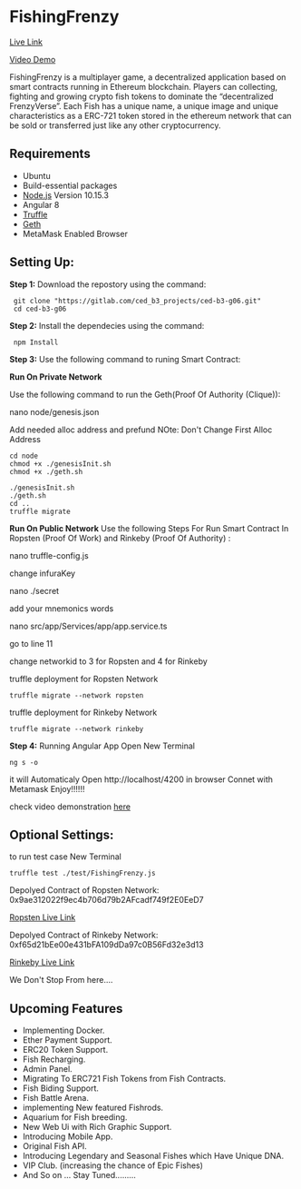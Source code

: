 # FishingFrenzy 
[Live Link](https://fishingfrenzy-rinkeby.netlify.com/)



[Video Demo]()




FishingFrenzy is a multiplayer game, a decentralized application based on smart contracts running in Ethereum blockchain.
Players can collecting, fighting and growing crypto fish tokens to dominate the “decentralized FrenzyVerse”. Each Fish has a unique name, a unique image and unique characteristics as a ERC-721 token stored in the ethereum network that can be sold or transferred just like any other cryptocurrency.

## Requirements

- Ubuntu
- Build-essential packages
- [Node.js](https://nodejs.org/) Version 10.15.3
- Angular 8
- [Truffle](https://www.trufflesuite.com/docs/truffle/overview)
- [Geth](https://www.trufflesuite.com/docs/truffle/overview)
- MetaMask Enabled Browser

## Setting Up:

**Step 1:** Download the repostory using the command:

```
 git clone "https://gitlab.com/ced_b3_projects/ced-b3-g06.git"
 cd ced-b3-g06
```

**Step 2:** Install the dependecies using the command:

```
 npm Install
```
**Step 3:** Use the following command to runing Smart Contract:



**Run On Private Network**


 Use the following command to run the Geth(Proof Of Authority (Clique)):


 nano node/genesis.json

 
 Add needed alloc address and prefund
 NOte: Don't Change First Alloc Address
 
 
```
cd node
chmod +x ./genesisInit.sh
chmod +x ./geth.sh

./genesisInit.sh
./geth.sh
cd ..
truffle migrate
```




**Run On Public Network**
Use the following Steps For Run Smart Contract In Ropsten (Proof Of Work) and Rinkeby (Proof Of Authority) :


nano truffle-config.js

change infuraKey

nano ./secret

add your mnemonics words

nano src/app/Services/app/app.service.ts

go to line 11

change networkid to 3 for Ropsten and 4 for Rinkeby

truffle deployment for Ropsten Network
```
truffle migrate --network ropsten
```
truffle deployment for Rinkeby Network
```
truffle migrate --network rinkeby
```



**Step 4:** Running Angular App
Open New Terminal
```
ng s -o
```


it will Automaticaly Open http://localhost/4200 in browser
Connet with Metamask 
Enjoy!!!!!!

check video demonstration [here](/willcomesoon....)




## Optional Settings:

to run test case
New Terminal
```
truffle test ./test/FishingFrenzy.js
```


Depolyed Contract of Ropsten Network: 0x9ae312022f9ec4b706d79b2AFcadf749f2E0EeD7


[Ropsten Live Link](https://fishingfrenzy-rinkeby.netlify.com/)



Depolyed Contract of Rinkeby Network: 0xf65d21bEe00e431bFA109dDa97c0B56Fd32e3d13



[Rinkeby Live Link](https://fishingfrenzy-ropsten.netlify.com/)



We Don't Stop From here....



## Upcoming Features
- Implementing Docker.
- Ether Payment Support.
- ERC20 Token Support.
- Fish Recharging.
- Admin Panel.
- Migrating To ERC721 Fish Tokens from Fish Contracts.
- Fish Biding Support.
- Fish Battle Arena.
- implementing New featured Fishrods.
- Aquarium for Fish breeding. 
- New Web Ui with Rich Graphic Support.
- Introducing Mobile App. 
- Original Fish API.
- Introducing Legendary and Seasonal Fishes which Have Unique DNA. 
- VIP Club. (increasing the chance of Epic Fishes) 
- And So on ... Stay Tuned.........
